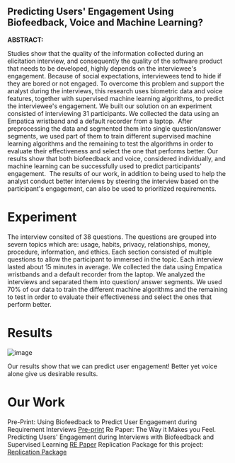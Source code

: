##  Predicting Users' Engagement Using Biofeedback, Voice and Machine Learning?
**ABSTRACT:**

Studies show that the quality of the information collected during an elicitation interview, and consequently the quality of the software product that needs to be developed, highly depends on the interviewee's engagement. Because of social expectations, interviewees tend to hide if they are bored or not engaged. To overcome this problem and support the analyst during the interviews, this research uses biometric data and voice features, together with supervised machine learning algorithms, to predict the interviewee's engagement. We built our solution on an experiment consisted of interviewing 31 participants. We collected the data using an Empatica wristband and a default recorder from a laptop.  After preprocessing the data and segmented them into single question/answer segments, we used part of them to train different supervised machine learning algorithms and the remaining to test the algorithms in order to evaluate their effectiveness and select the one that performs better. Our results show that both biofeedback and voice, considered individually, and machine learning can be successfully used to predict participants' engagement.  The results of our work, in addition to being used to help the analyst conduct better interviews by steering the interview based on the participant's engagement, can also be used to prioritized requirements.


#  Experiment

  The interview consited of 38 questions. The questions are grouped into severn topics which are: usage, habits, privacy, relationships, money, procedure, information, and ethics. Each section consisted of multiple questions to allow the participant to immersed in the topic. Each interview lasted about 15 minutes in average. We collected the data using Empatica wristbands and a default recorder from the laptop.
   We analyzed the  interviews and separated them into question/ answer segments. We used 70% of our data to train the different machine algorithms  and the remaining to test in order to evaluate their effectiveness and select the ones that perform better.
  
# Results
 
  
![image](https://user-images.githubusercontent.com/49622433/116079738-2b675780-a666-11eb-903e-eb20f791ea52.png)

Our results show that we can predict user engagement! Better yet voice alone give us desirable results.


# Our Work
  Pre-Print: Using Biofeedback to Predict User Engagement during Requirement Interviews
 [Pre-print](https://www.researchgate.net/publication/350674114_Using_Voice_and_Biofeedback_to_Predict_User_Engagement_during_Requirements_Interviews)
 Re Paper: The Way it Makes you Feel. Predicting Users' Engagement during Interviews with Biofeedback and Supervised Learning
 [RE Paper](https://ieeexplore.ieee.org/abstract/document/9218155)
 Replication Package for this project:
 [Replication Package](https://github.com/alessioferrari/VoiceBiofeedEmo)
 
